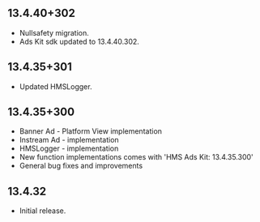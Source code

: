 ## 13.4.40+302

* Nullsafety migration.
* Ads Kit sdk updated to 13.4.40.302.

## 13.4.35+301

*  Updated HMSLogger.

## 13.4.35+300

* Banner Ad - Platform View implementation
* Instream Ad - implementation
* HMSLogger - implementation
* New function implementations comes with 'HMS Ads Kit: 13.4.35.300'
* General bug fixes and improvements

## 13.4.32

* Initial release.